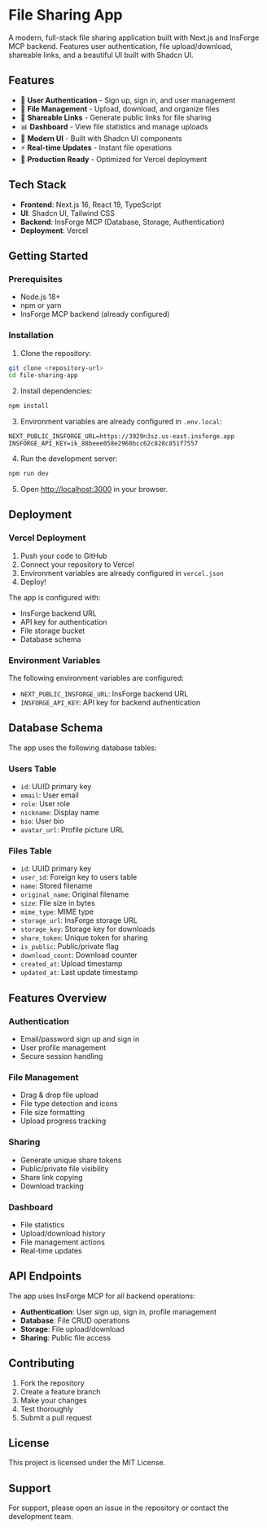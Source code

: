 # File Sharing App

A modern, full-stack file sharing application built with Next.js and InsForge MCP backend. Features user authentication, file upload/download, shareable links, and a beautiful UI built with Shadcn UI.

## Features

- 🔐 **User Authentication** - Sign up, sign in, and user management
- 📁 **File Management** - Upload, download, and organize files
- 🔗 **Shareable Links** - Generate public links for file sharing
- 📊 **Dashboard** - View file statistics and manage uploads
- 🎨 **Modern UI** - Built with Shadcn UI components
- ⚡ **Real-time Updates** - Instant file operations
- 🚀 **Production Ready** - Optimized for Vercel deployment

## Tech Stack

- **Frontend**: Next.js 16, React 19, TypeScript
- **UI**: Shadcn UI, Tailwind CSS
- **Backend**: InsForge MCP (Database, Storage, Authentication)
- **Deployment**: Vercel

## Getting Started

### Prerequisites

- Node.js 18+ 
- npm or yarn
- InsForge MCP backend (already configured)

### Installation

1. Clone the repository:
```bash
git clone <repository-url>
cd file-sharing-app
```

2. Install dependencies:
```bash
npm install
```

3. Environment variables are already configured in `.env.local`:
```
NEXT_PUBLIC_INSFORGE_URL=https://3929n3sz.us-east.insforge.app
INSFORGE_API_KEY=ik_88beee058e2960bcc62c828c851f7557
```

4. Run the development server:
```bash
npm run dev
```

5. Open [http://localhost:3000](http://localhost:3000) in your browser.

## Deployment

### Vercel Deployment

1. Push your code to GitHub
2. Connect your repository to Vercel
3. Environment variables are already configured in `vercel.json`
4. Deploy!

The app is configured with:
- InsForge backend URL
- API key for authentication
- File storage bucket
- Database schema

### Environment Variables

The following environment variables are configured:

- `NEXT_PUBLIC_INSFORGE_URL`: InsForge backend URL
- `INSFORGE_API_KEY`: API key for backend authentication

## Database Schema

The app uses the following database tables:

### Users Table
- `id`: UUID primary key
- `email`: User email
- `role`: User role
- `nickname`: Display name
- `bio`: User bio
- `avatar_url`: Profile picture URL

### Files Table
- `id`: UUID primary key
- `user_id`: Foreign key to users table
- `name`: Stored filename
- `original_name`: Original filename
- `size`: File size in bytes
- `mime_type`: MIME type
- `storage_url`: InsForge storage URL
- `storage_key`: Storage key for downloads
- `share_token`: Unique token for sharing
- `is_public`: Public/private flag
- `download_count`: Download counter
- `created_at`: Upload timestamp
- `updated_at`: Last update timestamp

## Features Overview

### Authentication
- Email/password sign up and sign in
- User profile management
- Secure session handling

### File Management
- Drag & drop file upload
- File type detection and icons
- File size formatting
- Upload progress tracking

### Sharing
- Generate unique share tokens
- Public/private file visibility
- Share link copying
- Download tracking

### Dashboard
- File statistics
- Upload/download history
- File management actions
- Real-time updates

## API Endpoints

The app uses InsForge MCP for all backend operations:

- **Authentication**: User sign up, sign in, profile management
- **Database**: File CRUD operations
- **Storage**: File upload/download
- **Sharing**: Public file access

## Contributing

1. Fork the repository
2. Create a feature branch
3. Make your changes
4. Test thoroughly
5. Submit a pull request

## License

This project is licensed under the MIT License.

## Support

For support, please open an issue in the repository or contact the development team.
